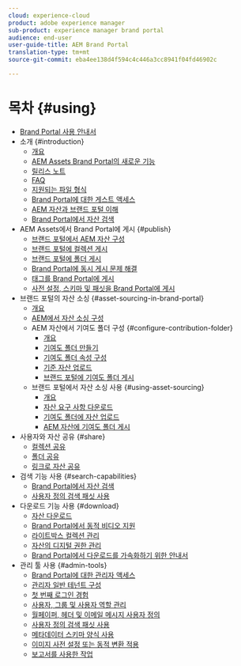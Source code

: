 ```yaml
---
cloud: experience-cloud
product: adobe experience manager
sub-product: experience manager brand portal
audience: end-user
user-guide-title: AEM Brand Portal
translation-type: tm+mt
source-git-commit: eba4ee138d4f594c4c446a3cc8941f04fd46902c

---
```



# 목차 {#using}

+ [Brand Portal 사용 안내서](using/home.md)
+ 소개 {#introduction}
   + [개요](using/brand-portal.md)
   + [AEM Assets Brand Portal의 새로운 기능](using/whats-new.md)
   + [릴리스 노트](using/brand-portal-release-notes.md)
   + [FAQ](using/brand-portal-faqs.md)
   + [지원되는 파일 형식](using/brand-portal-supported-formats.md)
   + [Brand Portal에 대한 게스트 액세스](using/guest-access.md)
   + [AEM 자산과 브랜드 포털 이해](https://helpx.adobe.com/experience-manager/kt/assets/using/brand-portal-article-understand.html)
   + [Brand Portal에서 자산 검색](using/browse-assets-brand-portal.md)
+ AEM Assets에서 Brand Portal에 게시 {#publish}
   + [브랜드 포털에서 AEM 자산 구성](using/configure-aem-assets-with-brand-portal.md)
   + [브랜드 포털에 컬렉션 게시](https://helpx.adobe.com/experience-manager/6-5/assets/using/brand-portal-publish-collection.html)
   + [브랜드 포털에 폴더 게시](https://helpx.adobe.com/experience-manager/6-5/assets/using/brand-portal-publish-folder.html)
   + [Brand Portal에 동시 게시 문제 해결](using/troubleshoot-parallel-publishing.md)
   + [태그를 Brand Portal에 게시](using/brand-portal-publish-tags.md)
   + [사전 설정, 스키마 및 패싯을 Brand Portal에 게시](using/publish-schema-search-facets-presets.md)
+ 브랜드 포털의 자산 소싱 {#asset-sourcing-in-brand-portal}
   + [개요](using/brand-portal-asset-sourcing.md)
   + [AEM에서 자산 소싱 구성](using/brand-portal-configure-asset-sourcing.md)
   + AEM 자산에서 기여도 폴더 구성 {#configure-contribution-folder}
      + [개요](using/brand-portal-contribution-folder.md)
      + [기여도 폴더 만들기](using/brand-portal-create-contribution-folder.md)
      + [기여도 폴더 속성 구성](using/brand-portal-configure-contribution-folder-properties.md)
      + [기준 자산 업로드](using/brand-portal-upload-baseline-assets.md)
      + [브랜드 포털에 기여도 폴더 게시](using/brand-portal-publish-contribution-folder-to-brand-portal.md)
   + 브랜드 포털에서 자산 소싱 사용 {#using-asset-sourcing}
      + [개요](using/brand-portal-overiew-using-asset-sourcing.md)
      + [자산 요구 사항 다운로드](using/brand-portal-download-asset-requirements.md)
      + [기여도 폴더에 자산 업로드](using/brand-portal-upload-assets-to-contribution-folder.md)
      + [AEM 자산에 기여도 폴더 게시](using/brand-portal-publish-contribution-folder-to-aem-assets.md)
+ 사용자와 자산 공유 {#share}
   + [컬렉션 공유](using/brand-portal-share-collection.md)
   + [폴더 공유](using/brand-portal-sharing-folders.md)
   + [링크로 자산 공유](using/brand-portal-link-share.md)
+ 검색 기능 사용 {#search-capabilities}
   + [Brand Portal에서 자산 검색](using/brand-portal-searching.md)
   + [사용자 정의 검색 패싯 사용](using/brand-portal-search-facets.md)
+ 다운로드 기능 사용 {#download}
   + [자산 다운로드](using/brand-portal-download-users.md)
   + [Brand Portal에서 동적 비디오 지원](using/dynamic-video-brand-portal.md)
   + [라이트박스 컬렉션 관리](using/brand-portal-light-box.md)
   + [자산의 디지털 권한 관리](using/manage-digital-rights-of-assets.md)
   + [Brand Portal에서 다운로드를 가속화하기 위한 안내서](using/accelerated-download.md)
+ 관리 툴 사용 {#admin-tools}
   + [Brand Portal에 대한 관리자 액세스](using/access-configurations-brand-portal.md)
   + [관리자 일반 테넌트 구성](using/brand-portal-general-configuration.md)
   + [첫 번째 로그인 경험](using/brand-portal-onboarding.md)
   + [사용자, 그룹 및 사용자 역할 관리](using/brand-portal-adding-users.md)
   + [월페이퍼, 헤더 및 이메일 메시지 사용자 정의](using/brand-portal-branding.md)
   + [사용자 정의 검색 패싯 사용](using/brand-portal-search-facets.md)
   + [메타데이터 스키마 양식 사용](using/brand-portal-metadata-schemas.md)
   + [이미지 사전 설정 또는 동적 변환 적용](using/brand-portal-image-presets.md)
   + [보고서를 사용한 작업](using/brand-portal-reports.md)


